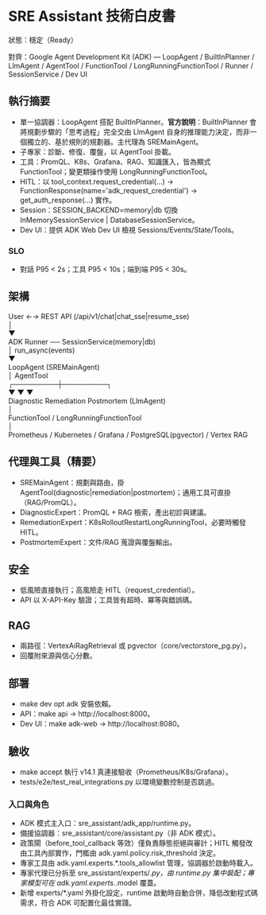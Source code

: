 # SRE Assistant 技術白皮書

狀態：穩定（Ready）

對齊：Google Agent Development Kit (ADK) — LoopAgent / BuiltInPlanner / LlmAgent / AgentTool / FunctionTool / LongRunningFunctionTool / Runner / SessionService / Dev UI

## 執行摘要

* 單一協調器：LoopAgent 搭配 BuiltInPlanner。**官方說明**：BuiltInPlanner 會將規劃步驟的「思考過程」完全交由 LlmAgent 自身的推理能力決定，而非一個獨立的、基於規則的規劃器。主代理為 SREMainAgent。  
* 子專家：診斷、修復、覆盤，以 AgentTool 掛載。  
* 工具：PromQL、K8s、Grafana、RAG、知識匯入，皆為顯式 FunctionTool；變更類操作使用 LongRunningFunctionTool。  
* HITL：以 tool_context.request_credential(...) → FunctionResponse(name='adk_request_credential') → get_auth_response(...) 實作。  
* Session：SESSION_BACKEND=memory|db 切換 InMemorySessionService | DatabaseSessionService。  
* Dev UI：提供 ADK Web Dev UI 檢視 Sessions/Events/State/Tools。

### SLO

* 對話 P95 < 2s；工具 P95 < 10s；端到端 P95 < 30s。

## 架構

User ←→ REST API (/api/v1/chat|chat_sse|resume_sse)  
            │  
            ▼  
        ADK Runner  ── SessionService(memory|db)  
            │ run_async(events)  
            ▼  
       LoopAgent (SREMainAgent)  
            │ AgentTool  
   ┌─────────┼─────────┐  
   ▼         ▼         ▼  
Diagnostic  Remediation  Postmortem  (LlmAgent)  
            │  
        FunctionTool / LongRunningFunctionTool  
            │  
 Prometheus / Kubernetes / Grafana / PostgreSQL(pgvector) / Vertex RAG

## 代理與工具（精要）

* SREMainAgent：規劃與路由，掛 AgentTool(diagnostic|remediation|postmortem)；通用工具可直掛（RAG/PromQL）。  
* DiagnosticExpert：PromQL + RAG 檢索，產出初診與建議。  
* RemediationExpert：K8sRolloutRestartLongRunningTool，必要時觸發 HITL。  
* PostmortemExpert：文件/RAG 蒐證與覆盤輸出。

## 安全

* 低風險直接執行；高風險走 HITL（request_credential）。  
* API 以 X-API-Key 驗證；工具皆有超時、冪等與錯誤碼。

## RAG

* 兩路徑：VertexAiRagRetrieval 或 pgvector（core/vectorstore_pg.py）。  
* 回覆附來源與信心分數。

## 部署

* make dev opt adk 安裝依賴。  
* API：make api → http://localhost:8000。  
* Dev UI：make adk-web → http://localhost:8080。

## 驗收

* make accept 執行 v14.1 真連接驗收（Prometheus/K8s/Grafana）。  
* tests/e2e/test_real_integrations.py 以環境變數控制是否跳過。

### 入口與角色

* ADK 模式主入口：sre_assistant/adk_app/runtime.py。  
* 備援協調器：sre_assistant/core/assistant.py（非 ADK 模式）。  
* 政策閘（before_tool_callback 等效）僅負責靜態拒絕與審計；HITL 觸發改由工具內部實作，門檻由 adk.yaml.policy.risk_threshold 決定。  
* 專家工具由 adk.yaml.experts.*.tools_allowlist 管理，協調器於啟動時載入。  
* 專家代理已分拆至 sre_assistant/experts/*.py，由 runtime.py 集中裝配；專家模型可在 adk.yaml.experts.*.model 覆蓋。  
* 新增 experts/*.yaml 外掛化設定，runtime 啟動時自動合併，降低改動程式碼需求，符合 ADK 可配置化最佳實踐。